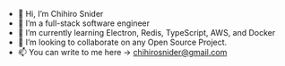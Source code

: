 - 👋 Hi, I’m Chihiro Snider
- 👀 I’m a full-stack software engineer
- 🌱 I’m currently learning Electron, Redis, TypeScript, AWS, and Docker
- 💞️ I’m looking to collaborate on any Open Source Project.
- 📫 You can write to me here -> chihirosnider@gmail.com

<!---
cheesehero112/cheesehero112 is a ✨ special ✨ repository because its `README.md` (this file) appears on your GitHub profile.
You can click the Preview link to take a look at your changes.
--->
